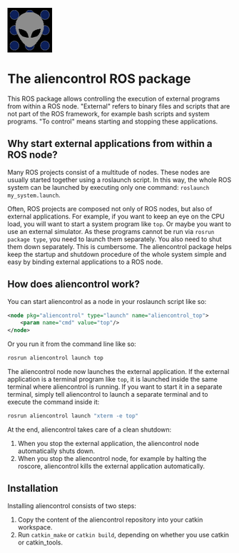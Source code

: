 ![aliencontrol logo](images/aliencontrol.png)

# The aliencontrol ROS package

This ROS package allows controlling the execution of external programs from within a ROS node.
"External" refers to binary files and scripts that are not part of the ROS framework, for example bash scripts and system programs.
"To control" means starting and stopping these applications.

## Why start external applications from within a ROS node?

Many ROS projects consist of a multitude of nodes. 
These nodes are usually started together using a roslaunch script.
In this way, the whole ROS system can be launched by executing only one command: `roslaunch my_system.launch`.

Often, ROS projects are composed not only of ROS nodes, but also of external applications.
For example, if you want to keep an eye on the CPU load, you will want to start a system program like `top`.
Or maybe you want to use an external simulator.
As these programs cannot be run via `rosrun package type`, you need to launch them separately.
You also need to shut them down separately.
This is cumbersome.
The aliencontrol package helps keep the startup and shutdown procedure of the whole system simple and easy by binding external applications to a ROS node.

## How does aliencontrol work?

You can start aliencontrol as a node in your roslaunch script like so:
```xml
<node pkg="aliencontrol" type="launch" name="aliencontrol_top">
    <param name="cmd" value="top"/>
</node>
```
Or you run it from the command line like so:
```bash
rosrun aliencontrol launch top
```

The aliencontrol node now launches the external application.
If the external application is a terminal program like `top`, it is launched inside the same terminal where aliencontrol is running.
If you want to start it in a separate terminal, simply tell aliencontrol to launch a separate terminal and to execute the command inside it:
```bash
rosrun aliencontrol launch "xterm -e top"
```

At the end, aliencontrol takes care of a clean shutdown:
1. When you stop the external application, the aliencontrol node automatically shuts down.
2. When you stop the aliencontrol node, for example by halting the roscore, aliencontrol kills the external application automatically.

## Installation

Installing aliencontrol consists of two steps:
1. Copy the content of the aliencontrol repository into your catkin workspace.
2. Run `catkin_make` or `catkin build`, depending on whether you use catkin or catkin_tools.
